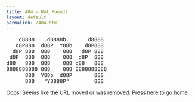 ```yaml
---
title: 404 – Not Found!
layout: default
permalink: /404.html
---
```


<pre class="console">    d8888   .d8888b.      d8888
   d8P888  d88P  Y88b    d8P888
  d8P 888  888    888   d8P 888
 d8P  888  888    888  d8P  888
d88   888  888    888 d88   888
8888888888 888    888 8888888888
      888  Y88b  d88P       888
      888   "Y8888P"        888
</pre>

<p>Oops! Seems like the URL moved or was removed. <a href="/">Press here to go home</a>.</p>
